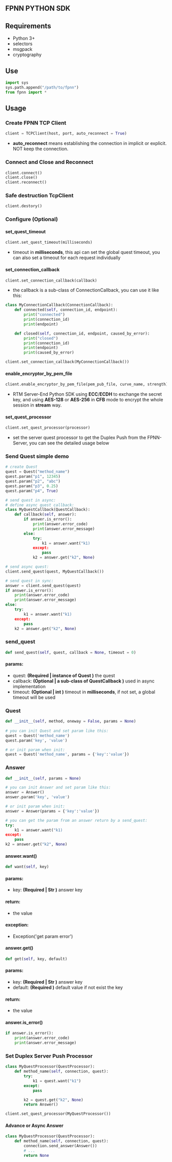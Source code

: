 ## FPNN PYTHON SDK



## Requirements

* Python 3+
* selectors
* msgpack
* cryptography



## Use

```python
import sys
sys.path.append("/path/to/fpnn")
from fpnn import *
```



## Usage

### Create FPNN TCP Client

```python
client = TCPClient(host, port, auto_reconnect = True)
```

* **auto_reconnect** means establishing the connection in implicit or explicit. NOT keep the connection.



### Connect and Close and Reconnect

```python
client.connect()
client.close()
client.reconnect()
```



### Safe destruction TcpClient

```python
client.destory()
```



### Configure (Optional)

#### set_quest_timeout

```python
client.set_quest_timeout(milliseconds)
```

* timeout in **milliseconds**, this api can set the global quest timeout, you can also set a timeout for each request individually



#### set_connection_callback

```python
client.set_connection_callback(callback)
```

* the callback is a sub-class of ConnectionCallback, you can use it like this:

```python
class MyConnectionCallback(ConnectionCallback):
    def connected(self, connection_id, endpoint):
        print("connected")
        print(connection_id)
        print(endpoint)

    def closed(self, connection_id, endpoint, caused_by_error):
        print("closed")
        print(connection_id)
        print(endpoint)
        print(caused_by_error)

client.set_connection_callback(MyConnectionCallback())
```



#### enable_encryptor_by_pem_file

```python
client.enable_encryptor_by_pem_file(pem_pub_file, curve_name, strength)
```

* RTM Server-End Python SDK using **ECC**/**ECDH** to exchange the secret key, and using **AES-128** or **AES-256** in **CFB** mode to encrypt the whole session in **stream** way.



#### set_quest_processor

```python
client.set_quest_processor(processor)
```

* set the server quest processor to get the Duplex Push from the FPNN-Server, you can see the detailed usage below



### Send Quest simple demo

```python
# create Quest
quest = Quest("method_name")
quest.param("p1", 12345)
quest.param("p2", "abc")
quest.param("p3", 0.25)
quest.param("p4", True)

# send quest in async:
# define async quest callback:
class MyQuestCallback(QuestCallback):
    def callback(self, answer):
        if answer.is_error():
            print(answer.error_code)
            print(answer.error_message)
        else:
            try:
                k1 = answer.want("k1)
            except:
                pass
            k2 = answer.get("k2", None)

# send async quest:
client.send_quest(quest, MyQuestCallback())

# send quest in sync:
answer = client.send_quest(quest)
if answer.is_error():
    print(answer.error_code)
    print(answer.error_message)
else:
    try:
        k1 = answer.want("k1)
    except:
        pass
    k2 = answer.get("k2", None)
```



### send_quest

```python
def send_quest(self, quest, callback = None, timeout = 0)
```

#### params:

* quest: **(Required | instance of Quest )**  the quest
* callback: **(Optional | a sub-class of QuestCallback )**  used in async implementation
* timeout: **(Optional | int )** timeout in **milliseconds**, if not set, a global timeout will be used



### Quest

```python
def __init__(self, method, oneway = False, params = None)
  
# you can init Quest and set param like this:
quest = Quest('method_name')
quest.param('key', 'value')

# or init param when init:
quest = Quest('method_name', params = {'key':'value'})
```



### Answer

```python
def __init__(self, params = None)

# you can init Answer and set param like this:
answer = Answer()
answer.param('key', 'value')

# or init param when init:
answer = Answer(params = {'key':'value'})

# you can get the param from an answer return by a send_quest:
try:
    k1 = answer.want("k1)
except:
    pass
k2 = answer.get("k2", None)
```



#### answer.want()

```python
def want(self, key)
```

#### params:

* key: **(Required | Str )**  answer key

#### return:

* the value 

#### exception:

* Exception('get param error')



#### answer.get()

```python
def get(self, key, default)
```

#### params:

* key: **(Required | Str )**  answer key
* default: **(Required )**  default value if not exist the key

#### return:

* the value 



#### answer.is_error()

```python
if answer.is_error():
    print(answer.error_code)
    print(answer.error_message)
```



### Set Duplex Server Push Processor

```python
class MyQuestProcessor(QuestProcessor):
    def method_name(self, connection, quest):
        try:
            k1 = quest.want("k1")
        except:
            pass

        k2 = quest.get("k2", None)
        return Answer()

client.set_quest_processor(MyQuestProcessor())
```

#### Advance or Async Answer

```python
class MyQuestProcessor(QuestProcessor):
    def method_name(self, connection, quest):
        connection.send_answer(Answer())
        # ...
        return None
```

